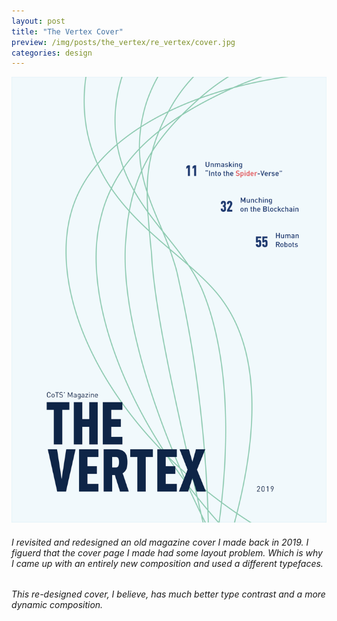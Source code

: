 ```yaml
---
layout: post
title: "The Vertex Cover"
preview: /img/posts/the_vertex/re_vertex/cover.jpg
categories: design
---
```


![The Vertex](/img/posts/the_vertex/re_vertex/cover.jpg) <br> 
###### I revisited and redesigned an old magazine cover I made back in 2019. I figuerd that the cover page I made had some layout problem. Which is why I came up with an entirely new composition and used a different typefaces.

###### This re-designed cover, I believe, has much better type contrast and a more dynamic composition.